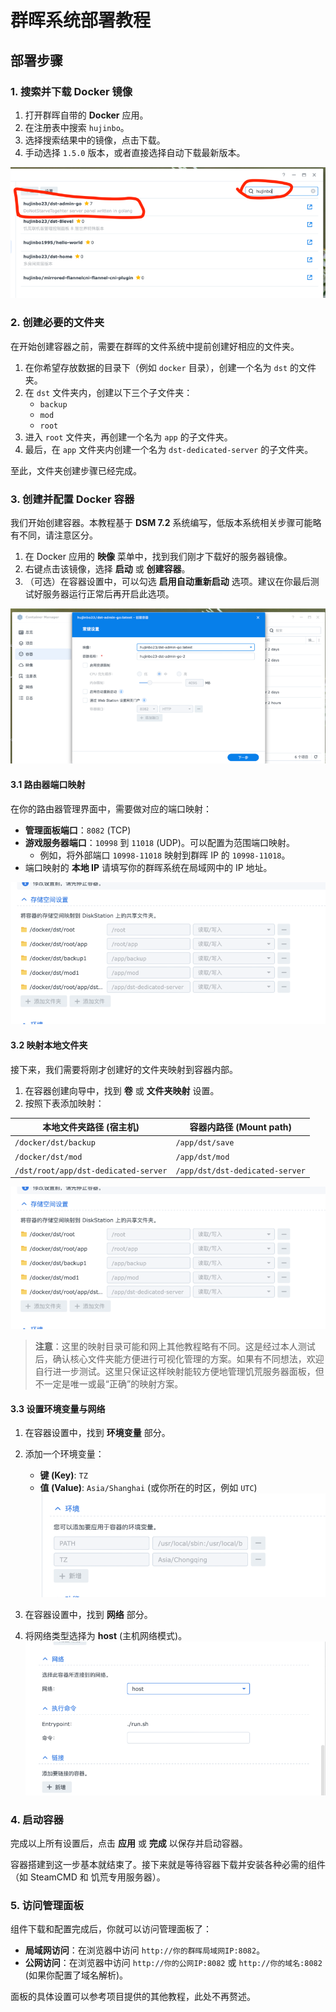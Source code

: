 # 群晖系统部署教程

## 部署步骤

### 1. 搜索并下载 Docker 镜像

1. 打开群晖自带的 **Docker** 应用。
2. 在注册表中搜索 `hujinbo`。
3. 选择搜索结果中的镜像，点击下载。
4. 手动选择 `1.5.0` 版本，或者直接选择自动下载最新版本。

![](/images/synology/synology1.png)

### 2. 创建必要的文件夹

在开始创建容器之前，需要在群晖的文件系统中提前创建好相应的文件夹。

1. 在你希望存放数据的目录下（例如 `docker` 目录），创建一个名为 `dst` 的文件夹。
2. 在 `dst` 文件夹内，创建以下三个子文件夹：
   - `backup`
   - `mod`
   - `root`
3. 进入 `root` 文件夹，再创建一个名为 `app` 的子文件夹。
4. 最后，在 `app` 文件夹内创建一个名为 `dst-dedicated-server` 的子文件夹。

至此，文件夹创建步骤已经完成。

### 3. 创建并配置 Docker 容器

我们开始创建容器。本教程基于 **DSM 7.2** 系统编写，低版本系统相关步骤可能略有不同，请注意区分。

1. 在 Docker 应用的 **映像** 菜单中，找到我们刚才下载好的服务器镜像。
2. 右键点击该镜像，选择 **启动** 或 **创建容器**。
3. （可选）在容器设置中，可以勾选 **启用自动重新启动** 选项。建议在你最后测试好服务器运行正常后再开启此选项。

![](/images/synology/synology2.png)

#### 3.1 路由器端口映射

在你的路由器管理界面中，需要做对应的端口映射：

- **管理面板端口**：`8082` (TCP)
- **游戏服务器端口**：`10998` 到 `11018` (UDP)。可以配置为范围端口映射。
  - 例如，将外部端口 `10998-11018` 映射到群晖 IP 的 `10998-11018`。
- 端口映射的 **本地 IP** 请填写你的群晖系统在局域网中的 IP 地址。

![](/images/synology/synology3.png)

#### 3.2 映射本地文件夹

接下来，我们需要将刚才创建好的文件夹映射到容器内部。

1. 在容器创建向导中，找到 **卷** 或 **文件夹映射** 设置。
2. 按照下表添加映射：

| 本地文件夹路径 (宿主机)        | 容器内路径 (Mount path)        |
| ------------------------------ | ------------------------------ |
| `/docker/dst/backup`     | `/app/dst/save`                |
| `/docker/dst/mod`        | `/app/dst/mod`                 |
| `/dst/root/app/dst-dedicated-server` | `/app/dst/dst-dedicated-server` |

![](/images/synology/synology4.png)

> **注意**：这里的映射目录可能和网上其他教程略有不同。这是经过本人测试后，确认核心文件夹能方便进行可视化管理的方案。如果有不同想法，欢迎自行进一步测试。这里只保证这样映射能较方便地管理饥荒服务器面板，但不一定是唯一或最“正确”的映射方案。

#### 3.3 设置环境变量与网络

1. 在容器设置中，找到 **环境变量** 部分。
2. 添加一个环境变量：
   - **键 (Key)**: `TZ`
   - **值 (Value)**: `Asia/Shanghai` (或你所在的时区，例如 `UTC`)
     ![](/images/synology/synology5.png)
   
3. 在容器设置中，找到 **网络** 部分。
4. 将网络类型选择为 **host** (主机网络模式)。
   ![](/images/synology/synology6.png)

### 4. 启动容器

完成以上所有设置后，点击 **应用** 或 **完成** 以保存并启动容器。

容器搭建到这一步基本就结束了。接下来就是等待容器下载并安装各种必需的组件（如 SteamCMD 和 饥荒专用服务器）。

### 5. 访问管理面板

组件下载和配置完成后，你就可以访问管理面板了：

- **局域网访问**：在浏览器中访问 `http://你的群晖局域网IP:8082`。
- **公网访问**：在浏览器中访问 `http://你的公网IP:8082` 或 `http://你的域名:8082` (如果你配置了域名解析)。

面板的具体设置可以参考项目提供的其他教程，此处不再赘述。